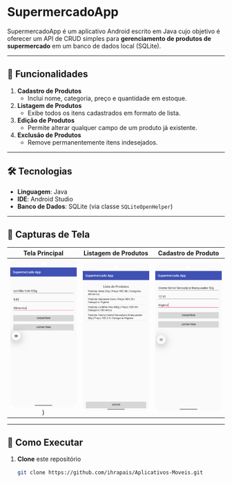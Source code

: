 # SupermercadoApp

SupermercadoApp é um aplicativo Android escrito em Java cujo objetivo é oferecer um API de CRUD simples para **gerenciamento de produtos de supermercado** em um banco de dados local (SQLite).

---

## 🚀 Funcionalidades

1. **Cadastro de Produtos**  
   - Inclui nome, categoria, preço e quantidade em estoque.  
2. **Listagem de Produtos**  
   - Exibe todos os itens cadastrados em formato de lista.  
3. **Edição de Produtos**  
   - Permite alterar qualquer campo de um produto já existente.  
4. **Exclusão de Produtos**  
   - Remove permanentemente itens indesejados.

---

## 🛠 Tecnologias

- **Linguagem**: Java  
- **IDE**: Android Studio  
- **Banco de Dados**: SQLite (via classe `SQLiteOpenHelper`)

---

## 📸 Capturas de Tela

| Tela Principal               | Listagem de Produtos          | Cadastro de Produto                  |
|:----------------------------:|:-----------------------------:|:-------------------------------------:|
| ![Main](/Aula%2010%20-SupermercadoApp/Screenshot_Main.png)) | ![Listar](/Aula%2010%20-SupermercadoApp/Print_Listar_Produtos.png) | ![Cadastro](/Aula%2010%20-SupermercadoApp/Print_Cadastro_Creme_Dental.png) |

---

## 🚀 Como Executar

1. **Clone** este repositório  
   ```bash
   git clone https://github.com/ihrapais/Aplicativos-Moveis.git
